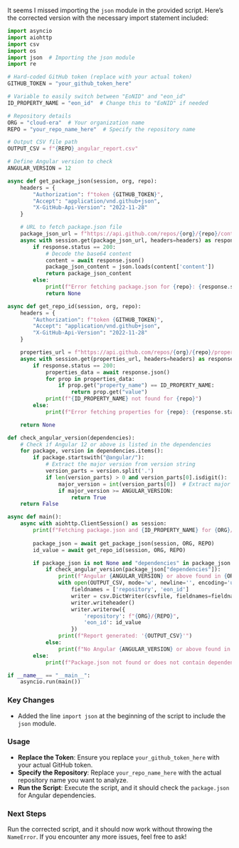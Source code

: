 It seems I missed importing the `json` module in the provided script. Here’s the corrected version with the necessary import statement included:

```python
import asyncio
import aiohttp
import csv
import os
import json  # Importing the json module
import re

# Hard-coded GitHub token (replace with your actual token)
GITHUB_TOKEN = "your_github_token_here"

# Variable to easily switch between "EoNID" and "eon_id"
ID_PROPERTY_NAME = "eon_id"  # Change this to "EoNID" if needed

# Repository details
ORG = "cloud-era"  # Your organization name
REPO = "your_repo_name_here"  # Specify the repository name

# Output CSV file path
OUTPUT_CSV = f"{REPO}_angular_report.csv"

# Define Angular version to check
ANGULAR_VERSION = 12

async def get_package_json(session, org, repo):
    headers = {
        "Authorization": f"token {GITHUB_TOKEN}",
        "Accept": "application/vnd.github+json",
        "X-GitHub-Api-Version": "2022-11-28"
    }

    # URL to fetch package.json file
    package_json_url = f"https://api.github.com/repos/{org}/{repo}/contents/package.json"
    async with session.get(package_json_url, headers=headers) as response:
        if response.status == 200:
            # Decode the base64 content
            content = await response.json()
            package_json_content = json.loads(content['content'])
            return package_json_content
        else:
            print(f"Error fetching package.json for {repo}: {response.status}")
            return None

async def get_repo_id(session, org, repo):
    headers = {
        "Authorization": f"token {GITHUB_TOKEN}",
        "Accept": "application/vnd.github+json",
        "X-GitHub-Api-Version": "2022-11-28"
    }

    properties_url = f"https://api.github.com/repos/{org}/{repo}/properties/values"
    async with session.get(properties_url, headers=headers) as response:
        if response.status == 200:
            properties_data = await response.json()
            for prop in properties_data:
                if prop.get("property_name") == ID_PROPERTY_NAME:
                    return prop.get("value")
            print(f"{ID_PROPERTY_NAME} not found for {repo}")
        else:
            print(f"Error fetching properties for {repo}: {response.status}")

    return None

def check_angular_version(dependencies):
    # Check if Angular 12 or above is listed in the dependencies
    for package, version in dependencies.items():
        if package.startswith("@angular/"):
            # Extract the major version from version string
            version_parts = version.split('.')
            if len(version_parts) > 0 and version_parts[0].isdigit():
                major_version = int(version_parts[0])  # Extract major version
                if major_version >= ANGULAR_VERSION:
                    return True
    return False

async def main():
    async with aiohttp.ClientSession() as session:
        print(f"Fetching package.json and {ID_PROPERTY_NAME} for {ORG}/{REPO}...")
        
        package_json = await get_package_json(session, ORG, REPO)
        id_value = await get_repo_id(session, ORG, REPO)

        if package_json is not None and "dependencies" in package_json:
            if check_angular_version(package_json["dependencies"]):
                print(f"Angular {ANGULAR_VERSION} or above found in {ORG}/{REPO}.")
                with open(OUTPUT_CSV, mode='w', newline='', encoding='utf-8') as csvfile:
                    fieldnames = ['repository', 'eon_id']
                    writer = csv.DictWriter(csvfile, fieldnames=fieldnames)
                    writer.writeheader()
                    writer.writerow({
                        'repository': f"{ORG}/{REPO}",
                        'eon_id': id_value
                    })
                print(f"Report generated: '{OUTPUT_CSV}'")
            else:
                print(f"No Angular {ANGULAR_VERSION} or above found in {ORG}/{REPO}.")
        else:
            print(f"Package.json not found or does not contain dependencies for {ORG}/{REPO}.")

if __name__ == "__main__":
    asyncio.run(main())
```

### Key Changes
- Added the line `import json` at the beginning of the script to include the `json` module.

### Usage
- **Replace the Token**: Ensure you replace `your_github_token_here` with your actual GitHub token.
- **Specify the Repository**: Replace `your_repo_name_here` with the actual repository name you want to analyze.
- **Run the Script**: Execute the script, and it should check the `package.json` for Angular dependencies.

### Next Steps
Run the corrected script, and it should now work without throwing the `NameError`. If you encounter any more issues, feel free to ask!
